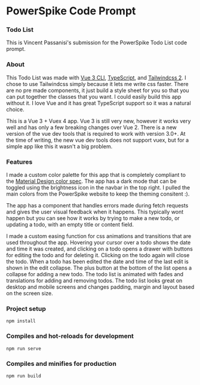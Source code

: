 # PowerSpike Code Prompt

### Todo List

This is Vincent Passanisi's submission for the PowerSpike Todo List code prompt.

### About

This Todo List was made with [Vue 3 CLI](https://cli.vuejs.org/), [TypeScript](https://www.typescriptlang.org/), and [Tailwindcss 2](https://tailwindcss.com/). I chose to use Tailwindcss simply because it lets me write css faster. There are no pre made components, it just build a style sheet for you so that you can put together the classes that you want. I could easily build this app without it. I love Vue and it has great TypeScript support so it was a natural choice.

This is a Vue 3 + Vuex 4 app. Vue 3 is still very new, however it works very well and has only a few breaking changes over Vue 2. There is a new version of the vue dev tools that is required to work with version 3.0+. At the time of writing, the new vue dev tools does not support vuex, but for a simple app like this it wasn't a big problem.

### Features

I made a custom color palette for this app that is completely compliant to the [Material Design color spec](https://material.io/design/color/the-color-system.html#color-usage-and-palettes). The app has a dark mode that can be toggled using the brightness icon in the navbar in the top right. I pulled the main colors from the PowerSpike website to keep the theming consitent :).

The app has a component that handles errors made during fetch requests and gives the user visual feedback when it happens. This typically wont happen but you can see how it works by trying to make a new todo, or updating a todo, with an empty title or content field.

I made a custom easing function for css animations and transitions that are used throughout the app. Hovering your cursor over a todo shows the date and time it was created, and clicking on a todo opens a drawer with buttons for editing the todo and for deleting it. Clicking on the todo again will close the todo. When a todo has been edited the date and time of the last edit is shown in the edit collapse. The plus button at the bottom of the list opens a collapse for adding a new todo. The todo list is animated with fades and translations for adding and removing todos. The todo list looks great on desktop and mobile screens and changes padding, margin and layout based on the screen size.

### Project setup

```
npm install
```

### Compiles and hot-reloads for development

```
npm run serve
```

### Compiles and minifies for production

```
npm run build
```
